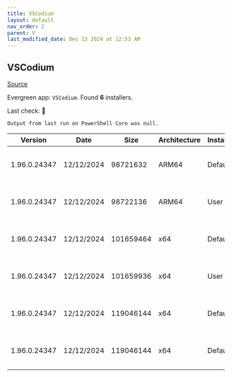 ```yaml
---
title: VSCodium
layout: default
nav_order: 2
parent: V
last_modified_date: Dec 13 2024 at 12:53 AM
---
```


## VSCodium

[Source](https://vscodium.com)

Evergreen app: `VSCodium`. Found **6** installers.

Last check: 🔴
```
Output from last run on PowerShell Core was null.
```

| Version      | Date       | Size      | Architecture | InstallerType | Type | URI                                                                                                                                                                                                                                      |
| ------------ | ---------- | --------- | ------------ | ------------- | ---- | ---------------------------------------------------------------------------------------------------------------------------------------------------------------------------------------------------------------------------------------- |
| 1.96.0.24347 | 12/12/2024 | 98721632  | ARM64        | Default       | exe  | [https://github.com/VSCodium/vscodium/releases/download/1.96.0.24347/VSCodiumSetup-arm64-1.96.0.24347.exe](https://github.com/VSCodium/vscodium/releases/download/1.96.0.24347/VSCodiumSetup-arm64-1.96.0.24347.exe)                     |
| 1.96.0.24347 | 12/12/2024 | 98722136  | ARM64        | User          | exe  | [https://github.com/VSCodium/vscodium/releases/download/1.96.0.24347/VSCodiumUserSetup-arm64-1.96.0.24347.exe](https://github.com/VSCodium/vscodium/releases/download/1.96.0.24347/VSCodiumUserSetup-arm64-1.96.0.24347.exe)             |
| 1.96.0.24347 | 12/12/2024 | 101659464 | x64          | Default       | exe  | [https://github.com/VSCodium/vscodium/releases/download/1.96.0.24347/VSCodiumSetup-x64-1.96.0.24347.exe](https://github.com/VSCodium/vscodium/releases/download/1.96.0.24347/VSCodiumSetup-x64-1.96.0.24347.exe)                         |
| 1.96.0.24347 | 12/12/2024 | 101659936 | x64          | User          | exe  | [https://github.com/VSCodium/vscodium/releases/download/1.96.0.24347/VSCodiumUserSetup-x64-1.96.0.24347.exe](https://github.com/VSCodium/vscodium/releases/download/1.96.0.24347/VSCodiumUserSetup-x64-1.96.0.24347.exe)                 |
| 1.96.0.24347 | 12/12/2024 | 119046144 | x64          | Default       | msi  | [https://github.com/VSCodium/vscodium/releases/download/1.96.0.24347/VSCodium-x64-1.96.0.24347.msi](https://github.com/VSCodium/vscodium/releases/download/1.96.0.24347/VSCodium-x64-1.96.0.24347.msi)                                   |
| 1.96.0.24347 | 12/12/2024 | 119046144 | x64          | Default       | msi  | [https://github.com/VSCodium/vscodium/releases/download/1.96.0.24347/VSCodium-x64-updates-disabled-1.96.0.24347.msi](https://github.com/VSCodium/vscodium/releases/download/1.96.0.24347/VSCodium-x64-updates-disabled-1.96.0.24347.msi) |
